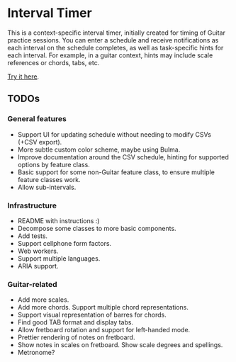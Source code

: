 # Interval Timer

This is a context-specific interval timer, initially created for timing of
Guitar practice sessions. You can enter a schedule and receive notifications as
each interval on the schedule completes, as well as task-specific hints for each
interval. For example, in a guitar context, hints may include scale references
or chords,  tabs, etc.

[Try it here](https://robertlitzke.github.io/interval-timer/).

## TODOs
### General features
* Support UI for updating schedule without needing to modify CSVs (+CSV export).
* More subtle custom color scheme, maybe using Bulma.
* Improve documentation around the CSV schedule, hinting for supported options by feature class.
* Basic support for some non-Guitar feature class, to ensure multiple feature classes work.
* Allow sub-intervals.

### Infrastructure
* README with instructions :)
* Decompose some classes to more basic components.
* Add tests.
* Support cellphone form factors.
* Web workers.
* Support multiple languages.
* ARIA support.

### Guitar-related
* Add more scales.
* Add more chords. Support multiple chord representations.
* Support visual representation of barres for chords.
* Find good TAB format and display tabs.
* Allow fretboard rotation and support for left-handed mode.
* Prettier rendering of notes on fretboard.
* Show notes in scales on fretboard. Show scale degrees and spellings.
* Metronome?
